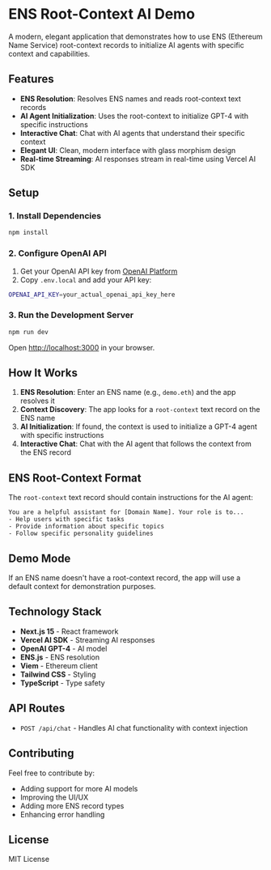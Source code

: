 # ENS Root-Context AI Demo

A modern, elegant application that demonstrates how to use ENS (Ethereum Name Service) root-context records to initialize AI agents with specific context and capabilities.

## Features

- **ENS Resolution**: Resolves ENS names and reads root-context text records
- **AI Agent Initialization**: Uses the root-context to initialize GPT-4 with specific instructions
- **Interactive Chat**: Chat with AI agents that understand their specific context
- **Elegant UI**: Clean, modern interface with glass morphism design
- **Real-time Streaming**: AI responses stream in real-time using Vercel AI SDK

## Setup

### 1. Install Dependencies

```bash
npm install
```

### 2. Configure OpenAI API

1. Get your OpenAI API key from [OpenAI Platform](https://platform.openai.com/api-keys)
2. Copy `.env.local` and add your API key:

```bash
OPENAI_API_KEY=your_actual_openai_api_key_here
```

### 3. Run the Development Server

```bash
npm run dev
```

Open [http://localhost:3000](http://localhost:3000) in your browser.

## How It Works

1. **ENS Resolution**: Enter an ENS name (e.g., `demo.eth`) and the app resolves it
2. **Context Discovery**: The app looks for a `root-context` text record on the ENS name
3. **AI Initialization**: If found, the context is used to initialize a GPT-4 agent with specific instructions
4. **Interactive Chat**: Chat with the AI agent that follows the context from the ENS record

## ENS Root-Context Format

The `root-context` text record should contain instructions for the AI agent:

```
You are a helpful assistant for [Domain Name]. Your role is to...
- Help users with specific tasks
- Provide information about specific topics
- Follow specific personality guidelines
```

## Demo Mode

If an ENS name doesn't have a root-context record, the app will use a default context for demonstration purposes.

## Technology Stack

- **Next.js 15** - React framework
- **Vercel AI SDK** - Streaming AI responses
- **OpenAI GPT-4** - AI model
- **ENS.js** - ENS resolution
- **Viem** - Ethereum client
- **Tailwind CSS** - Styling
- **TypeScript** - Type safety

## API Routes

- `POST /api/chat` - Handles AI chat functionality with context injection

## Contributing

Feel free to contribute by:
- Adding support for more AI models
- Improving the UI/UX
- Adding more ENS record types
- Enhancing error handling

## License

MIT License
